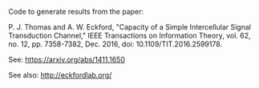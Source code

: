 Code to generate results from the paper: 

P. J. Thomas and A. W. Eckford, "Capacity of a Simple Intercellular Signal Transduction Channel," IEEE Transactions on Information Theory, vol. 62, no. 12, pp. 7358-7382, Dec. 2016, doi: 10.1109/TIT.2016.2599178.

See: https://arxiv.org/abs/1411.1650

See also: http://eckfordlab.org/
